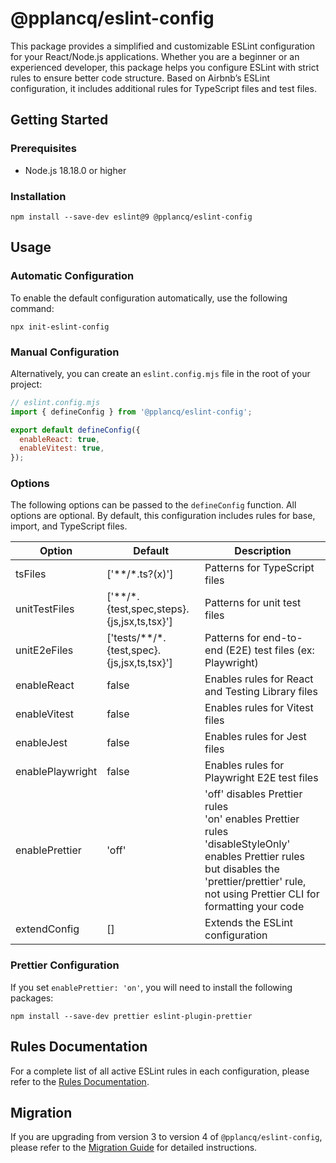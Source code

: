 # @pplancq/eslint-config

This package provides a simplified and customizable ESLint configuration for your React/Node.js applications. Whether you are a beginner or an experienced developer, this package helps you configure ESLint with strict rules to ensure better code structure. Based on Airbnb’s ESLint configuration, it includes additional rules for TypeScript files and test files.

## Getting Started

### Prerequisites

- Node.js 18.18.0 or higher

### Installation

```shell
npm install --save-dev eslint@9 @pplancq/eslint-config
```

## Usage

### Automatic Configuration

To enable the default configuration automatically, use the following command:

```shell
npx init-eslint-config
```

### Manual Configuration

Alternatively, you can create an `eslint.config.mjs` file in the root of your project:

```javascript
// eslint.config.mjs
import { defineConfig } from '@pplancq/eslint-config';

export default defineConfig({
  enableReact: true,
  enableVitest: true,
});
```

### Options

The following options can be passed to the `defineConfig` function. All options are optional. By default, this configuration includes rules for base, import, and TypeScript files.

| Option           | Default                                    | Description                                                                                                                                                                                            |
| ---------------- | ------------------------------------------ | ------------------------------------------------------------------------------------------------------------------------------------------------------------------------------------------------------ |
| tsFiles          | ['**/*.ts?(x)']                            | Patterns for TypeScript files                                                                                                                                                                          |
| unitTestFiles    | ['**/*.{test,spec,steps}.{js,jsx,ts,tsx}'] | Patterns for unit test files                                                                                                                                                                           |
| unitE2eFiles     | ['tests/**/*.{test,spec}.{js,jsx,ts,tsx}'] | Patterns for end-to-end (E2E) test files (ex: Playwright)                                                                                                                                              |
| enableReact      | false                                      | Enables rules for React and Testing Library files                                                                                                                                                      |
| enableVitest     | false                                      | Enables rules for Vitest files                                                                                                                                                                         |
| enableJest       | false                                      | Enables rules for Jest files                                                                                                                                                                           |
| enablePlaywright | false                                      | Enables rules for Playwright E2E test files                                                                                                                                                            |
| enablePrettier   | 'off'                                      | 'off' disables Prettier rules<br/>'on' enables Prettier rules<br/>'disableStyleOnly' enables Prettier rules but disables the 'prettier/prettier' rule, not using Prettier CLI for formatting your code |
| extendConfig     | []                                         | Extends the ESLint configuration                                                                                                                                                                       |

### Prettier Configuration

If you set `enablePrettier: 'on'`, you will need to install the following packages:

```shell
npm install --save-dev prettier eslint-plugin-prettier
```

## Rules Documentation

For a complete list of all active ESLint rules in each configuration, please refer to the [Rules Documentation](./docs/rules.md).

## Migration

If you are upgrading from version 3 to version 4 of `@pplancq/eslint-config`, please refer to the [Migration Guide](./MIGRATION.md#migration-guide-pplancqeslint-config-v3-to-v4) for detailed instructions.
